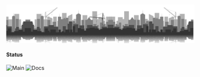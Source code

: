 ![Banner](assets/banner.png)

#### Status
![Main](https://github.com/herebedragonsstudios/ts-workspace/actions/workflows/main.yml/badge.svg)
![Docs](https://github.com/herebedragonsstudios/ts-workspace/actions/workflows/docs.yml/badge.svg)

